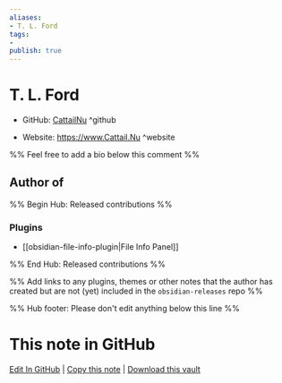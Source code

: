 ```yaml
---
aliases:
- T. L. Ford
tags:
- 
publish: true
---
```


# T. L. Ford

- GitHub: [CattailNu](https://github.com/CattailNu/) ^github
<!-- - Discord: `@` ^discord-->
- Website: <https://www.Cattail.Nu> ^website
<!-- - [[Publish sites|Publish site]]: ^publish-->

%% Feel free to add a bio below this comment %%


## Author of

%% Begin Hub: Released contributions %%
### Plugins
- [[obsidian-file-info-plugin|File Info Panel]]

%% End Hub: Released contributions %%

%% Add links to any plugins, themes or other notes that the author has created but are not (yet) included in the `obsidian-releases` repo %%

<!--
### Unlisted plugins
-->

<!--
### Others

- 
-->

<!--
## Sponsor this author

- [[GitHub sponsors]]: [Sponsor @CattailNu on GitHub Sponsors](https://github.com/sponsors/CattailNu) ^github-sponsor
- [[Buy me a coffee]]: ^buy-me-a-coffee
- [[PayPal]]: ^paypal
- [[Patreon]]: ^patreon

-->

<!--
## Follow this author

- [[YouTube Channels|On YouTube]]: ^youtube
- Twitter: ^twitter
- ...
-->

%% Hub footer: Please don't edit anything below this line %%

# This note in GitHub

<span class="git-footer">[Edit In GitHub](https://github.dev/obsidian-community/obsidian-hub/blob/main/01%20-%20Community/People/CattailNu.md "git-hub-edit-note") | [Copy this note](https://raw.githubusercontent.com/obsidian-community/obsidian-hub/main/01%20-%20Community/People/CattailNu.md "git-hub-copy-note") | [Download this vault](https://github.com/obsidian-community/obsidian-hub/archive/refs/heads/main.zip "git-hub-download-vault") </span>
